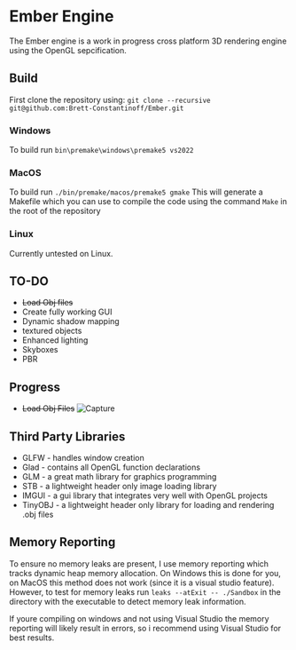 # Ember Engine
 The Ember engine is a work in progress cross platform 3D rendering engine using the OpenGL sepcification. 

 ## Build
 First clone the repository using:
 ```git clone --recursive git@github.com:Brett-Constantinoff/Ember.git```
 
 ### Windows
 To build run ```bin\premake\windows\premake5 vs2022```
 
 ### MacOS
 To build run ```./bin/premake/macos/premake5 gmake```
 This will generate a Makefile which you can use to compile the code using the command
 ```Make``` in the root of the repository
 
 ### Linux 
 Currently untested on Linux.

## TO-DO
* ~~Load Obj files~~
* Create fully working GUI
* Dynamic shadow mapping
* textured objects
* Enhanced lighting
* Skyboxes
* PBR

## Progress
* ~~Load Obj Files~~
![Capture](https://user-images.githubusercontent.com/77081808/225159901-6c393698-6e36-41f7-b072-52e6a802ab82.PNG)


## Third Party Libraries
* GLFW - handles window creation
* Glad - contains all OpenGL function declarations
* GLM - a great math library for graphics programming
* STB - a lightweight header only image loading library
* IMGUI - a gui library that integrates very well with OpenGL projects
* TinyOBJ - a lightweight header only library for loading and rendering .obj files

 ## Memory Reporting
 To ensure no memory leaks are present, I use memory reporting which tracks dynamic heap memory allocation.
 On Windows this is done for you, on MacOS this method does not work (since it is a visual studio feature). However, to test for
 memory leaks run ```leaks --atExit -- ./Sandbox``` in the directory with the executable to detect memory leak 
 information.

 If youre compiling on windows and not using Visual Studio the memory reporting will likely result in errors, so i recommend using 
 Visual Studio for best results.
